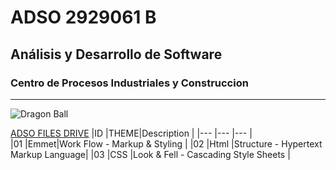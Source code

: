 # ADSO 2929061 B
## Análisis y Desarrollo de Software
### Centro de Procesos Industriales y Construccion


---


![Dragon Ball](https://tinyurl.com/4dx4ztms)

[ADSO FILES DRIVE](https://tinyurl.com/wnkk334u)
|ID    |THEME|Description                          |
|---   |---  |---                                  |     
|01    |Emmet|Work Flow - Markup & Styling         |
|02    |Html |Structure - Hypertext Markup Language|
|03    |CSS  |Look & Fell - Cascading Style Sheets |